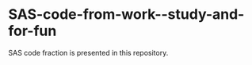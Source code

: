 SAS-code-from-work--study-and-for-fun
=====================================

SAS code fraction is presented in this repository.
